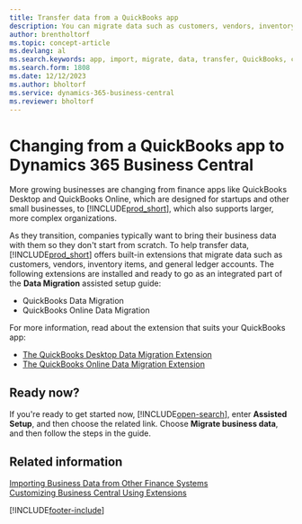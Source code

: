 ```yaml
---
title: Transfer data from a QuickBooks app
description: You can migrate data such as customers, vendors, inventory items, and G/L accounts from QuickBooks apps to Business Central.
author: brentholtorf
ms.topic: concept-article
ms.devlang: al
ms.search.keywords: app, import, migrate, data, transfer, QuickBooks, customize
ms.search.form: 1808 
ms.date: 12/12/2023
ms.author: bholtorf
ms.service: dynamics-365-business-central
ms.reviewer: bholtorf
---
```



# Changing from a QuickBooks app to Dynamics 365 Business Central

More growing businesses are changing from finance apps like QuickBooks Desktop and QuickBooks Online, which are designed for startups and other small businesses, to [!INCLUDE[prod_short](includes/prod_short.md)], which also supports larger, more complex organizations. 

As they transition, companies typically want to bring their business data with them so they don't start from scratch. To help transfer data, [!INCLUDE[prod_short](includes/prod_short.md)] offers built-in extensions that migrate data such as customers, vendors, inventory items, and general ledger accounts. The following extensions are installed and ready to go as an integrated part of the **Data Migration** assisted setup guide:

* QuickBooks Data Migration 
* QuickBooks Online Data Migration

For more information, read about the extension that suits your QuickBooks app:   

* [The QuickBooks Desktop Data Migration Extension](ui-extensions-quickbooks-data-migration.md)
* [The QuickBooks Online Data Migration Extension](ui-extensions-quickbooks-online-data-migration.md)

## Ready now?

If you're ready to get started now, [!INCLUDE[open-search](includes/open-search-lowercase.md)], enter **Assisted Setup**, and then choose the related link. Choose **Migrate business data**, and then follow the steps in the guide.

## Related information

[Importing Business Data from Other Finance Systems](across-import-data-configuration-packages.md)  
[Customizing Business Central Using Extensions](ui-extensions.md)   


[!INCLUDE[footer-include](includes/footer-banner.md)]
